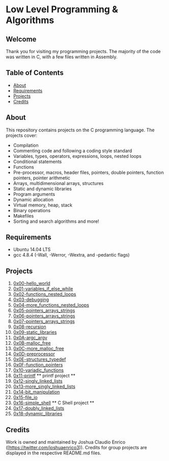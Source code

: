 

# Low Level Programming & Algorithms


## Welcome
Thank you for visiting my programming projects. The majority of the code was written in C, with a few files written in Assembly.

## Table of Contents
* [About](#about)
* [Requirements](#requirements)
* [Projects](#projects)
* [Credits](#credits)

## About
This repository contains projects on the C programming language. The projects cover:
- Compilation
- Commenting code and following a coding style standard
- Variables, types, operators, expressions, loops, nested loops
- Conditional statements
- Functions
- Pre-processor, macros, header files, pointers, double pointers, function pointers, pointer arithmetic
- Arrays, multidimensional arrays, structures
- Static and dynamic libraries
- Program arguments
- Dynamic allocation
- Virtual memory, heap, stack
- Binary operations
- Makefiles
- Sorting and search algorithms
and more!

## Requirements
* Ubuntu 14.04 LTS
* gcc 4.8.4 (-Wall, -Werror, -Wextra, and -pedantic flags)

## Projects
1. [0x00-hello_world](./0x00-hello_world)
2. [0x01-variables_if_else_while](./0x01-variables_if_else_while)
3. [0x02-functions_nested_loops](./0x02-functions_nested_loops)
4. [0x03-debugging](./0x03-debugging)
5. [0x04-more_functions_nested_loops](./0x04-more_functions_nested_loops)
6. [0x05-pointers_arrays_strings](./0x05-pointers_arrays_strings)
7. [0x06-pointers_arrays_strings](./0x06-pointers_arrays_strings)
8. [0x07-pointers_arrays_strings](./0x07-pointers_arrays_strings)
9. [0x08-recursion](./0x08-recursion)
10. [0x09-static_libraries](./0x09-static_libraries)
11. [0x0A-argc_argv](./0x0A-argc_argv)
12. [0x0B-malloc_free](./0x0B-malloc_free)
13. [0x0C-more_malloc_free](./0x0C-more_malloc_free)
14. [0x0D-preprocessor](./0x0D-preprocessor)
15. [0x0E-structures_typedef](./0x0E-structures_typedef)
16. [0x0F-function_pointers](./0x0F-function_pointers)
17. [0x10-variadic_functions](./0x10-variadic_functions)
18. [0x11-printf](https://github.com/yoyogold-a11/printf) ** printf project **
19. [0x12-singly_linked_lists](./0x12-singly_linked_lists)
20. [0x13-more_singly_linked_lists](./0x13-more_singly_linked_lists)
21. [0x14-bit_manipulation](./0x14-bit_manipulation)
22. [0x15-file_io](./0x15-file_io)
23. [0x16-simple_shell](https://github.com/yoyogold-a11/shelltestenviroment) ** C Shell project **
24. [0x17-doubly_linked_lists](./0x16-doubly_linked_lists)
25. [0x18-dynamic_libraries](./0x17-dynamic_libraries)

## Credits
Work is owned and maintained by Joshua Claudio Enrico ([https://twitter.com/joshuaenrico3)). Credits for group projects are displayed in the respective README.md files.
